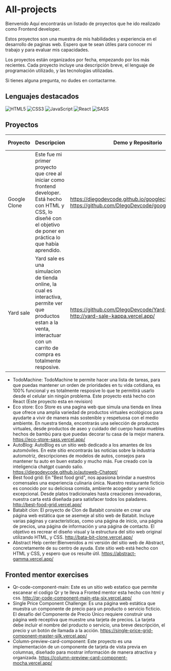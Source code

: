 # All-projects
Bienvenido
Aquí encontrarás un listado de proyectos que he ido realizado como Frontend developer.

Estos proyectos son una muestra de mis habilidades y experiencia en el desarrollo de paginas web. Espero que te sean útiles para conocer mi trabajo y para evaluar mis capacidades.

Los proyectos están organizados por fecha, empezando por los más recientes. Cada proyecto incluye una descripción breve, el lenguaje de programación utilizado, y las tecnologías utilizadas.

Si tienes alguna pregunta, no dudes en contactarme.

## Lenguajes destacados
![HTML5](https://img.shields.io/badge/html5-%23E34F26.svg?style=for-the-badge&logo=html5&logoColor=white)
![CSS3](https://img.shields.io/badge/css3-%231572B6.svg?style=for-the-badge&logo=css3&logoColor=white)
![JavaScript](https://img.shields.io/badge/javascript-%23323330.svg?style=for-the-badge&logo=javascript&logoColor=%23F7DF1E)
![React](https://img.shields.io/badge/react-%2320232a.svg?style=for-the-badge&logo=react&logoColor=%2361DAFB)
![SASS](https://img.shields.io/badge/SASS-hotpink.svg?style=for-the-badge&logo=SASS&logoColor=white)
## Proyectos

| Proyecto | Descripcion | Demo y Repositorio | Lenguajes usados |
|----------|-------------|--------------------|------------------|
|Google Clone|Este fue mi primer proyecto que cree al iniciar como frontend developer. Está hecho con HTML y CSS, lo diseñé con el objetivo de poner en práctica lo que había aprendido.| https://diegodevcode.github.io/googleclone.github.io/  https://github.com/DIegoDevcode/googleclone.github.io|  ![HTML5](https://img.shields.io/badge/html5-%23E34F26.svg?style=for-the-badge&logo=html5&logoColor=white) ![CSS3](https://img.shields.io/badge/css3-%231572B6.svg?style=for-the-badge&logo=css3&logoColor=white)
| Yard sale|Yard sale es una simulacion de tienda online, la cual es interactiva, permite ver que productos estan a la venta, interactuar con un carrito de compra es totalmente resposive.|  https://github.com/DIegoDevcode/Yard-sale  http://yard-sale-kappa.vercel.app/| ![HTML5](https://img.shields.io/badge/html5-%23E34F26.svg?style=for-the-badge&logo=html5&logoColor=white) ![JavaScript](https://img.shields.io/badge/javascript-%23323330.svg?style=for-the-badge&logo=javascript&logoColor=%23F7DF1E)|
- TodoMachine: TodoMachine te permite hacer una lista de tareas, para que puedas mantener un orden de prioridades en tu vida cotidiana, es 100% funcional y es totalmente resposive lo que te permitirá usarlo desde el celular sin ningún problema. Este proyecto está hecho con React (Este proyecto esta en revision)
- Eco store: Eco Store es una pagina web que simula una tienda en línea que ofrece una amplia variedad de productos virtuales ecológicos para ayudarte a vivir de manera más sostenible y respetuosa con el medio ambiente. En nuestra tienda, encontrarás una selección de productos virtuales, desde productos de aseo y cuidado del cuerpo hasta muebles hechos de bambú para que puedas decorar tu casa de la mejor manera. https://eco-store-sass.vercel.app/
- AutoBlog: AutoBlog es un sitio web dedicado a los amantes de los automóviles. En este sitio encontrarás las noticias sobre la industria automotriz, descripciones de modelos de autos, consejos para mantener tu auto en buen estado y mucho más. Fue creado con la inteligencia chatgpt cuando salio. https://diegodevcode.github.io/autoweb-Chatgpt/
- Best food grid: En "Best food grid", nos apasiona brindar a nuestros comensales una experiencia culinaria única. Nuestro restaurante ficticio es conocido por su deliciosa comida, ambiente acogedor y servicio excepcional. Desde platos tradicionales hasta creaciones innovadoras, nuestra carta está diseñada para satisfacer todos los paladares. http://best-food-grid.vercel.app/
- Batabit clon: El proyecto de Clon de Batabit consiste en crear una página web estática que se asemeje al sitio web de Batabit. Incluye varias páginas y características, como una página de inicio, una página de precios, una página de información y una página de contacto. El objetivo es recrear el diseño visual y la estructura del sitio web original utilizando HTML, y CSS. http://bata-bit-clone.vercel.app/
- Abstract Help center:Bienvenidos a mi versión del sitio web de Abstract, concretamente de su centro de ayuda. Este sitio web está hecho con HTML y CSS, y espero que os resulte útil.  https://abstract-gamma.vercel.app/
  
## Fronted mentor exercises
- Qr-code-component-main: Este es un sitio web estatico que permite escanear el codigo Qr y te lleva a Fronted mentor esta hecho con html y css.  http://qr-code-component-main-eta-six.vercel.app/
- Single Price Component Challenge: Es una página web estática que muestra un componente de precio para un producto o servicio ficticio. El desafío del Componente de Precio Único requiere construir una página web receptiva que muestre una tarjeta de precios. La tarjeta debe incluir el nombre del producto o servicio, una breve descripción, el precio y un botón de llamada a la acción. https://single-price-grid-component-master-silk.vercel.app/
- Column-preview-card-component: Este proyecto es una implementación de un componente de tarjeta de vista previa en columnas, diseñado para mostrar información de manera atractiva y organizada.  https://column-preview-card-component-mocha.vercel.app/

